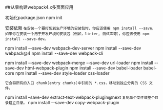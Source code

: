 ##从零构建webpack4.x多页面应用

初始化package.json
npm init

安装依赖
`在安装一个要打包到生产环境的安装包时，你应该使用 npm install --save，如果你在安装一个用于开发环境的安装包（例如，linter, 测试库等），你应该使用 npm install --save-dev。`

npm install --save-dev webpack-dev-server 
npm install --save-dev webpack@4 
npm install --save-dev webpack-cli 

npm install --save-dev webpack-merge --save-dev url-loader
npm install --save-dev html-webpack-plugin 
npm install --save-dev babel-loader babel-core
npm install --save-dev style-loader css-loader

`它会将所有的入口 chunk(entry chunks)中引用的 *.css，移动到独立分离的 CSS 文件。`
<!-- npm install --save-dev extract-text-webpack-plugin 不支持webpack4.0以上版本--> 
npm install –save-dev extract-text-webpack-plugin@next
`复制单个文件或整个目录建立目录。`
npm install --save-dev copy-webpack-plugin
